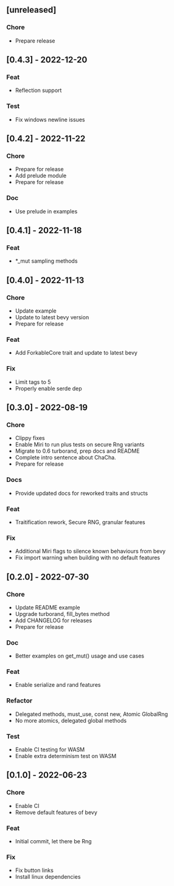 ## [unreleased]

### Chore

- Prepare release

## [0.4.3] - 2022-12-20

### Feat

- Reflection support

### Test

- Fix windows newline issues

## [0.4.2] - 2022-11-22

### Chore

- Prepare for release
- Add prelude module
- Prepare for release

### Doc

- Use prelude in examples

## [0.4.1] - 2022-11-18

### Feat

- *_mut sampling methods

## [0.4.0] - 2022-11-13

### Chore

- Update example
- Update to latest bevy version
- Prepare for release

### Feat

- Add ForkableCore trait and update to latest bevy

### Fix

- Limit tags to 5
- Properly enable serde dep

## [0.3.0] - 2022-08-19

### Chore

- Clippy fixes
- Enable Miri to run plus tests on secure Rng variants
- Migrate to 0.6 turborand, prep docs and README
- Complete intro sentence about ChaCha.
- Prepare for release

### Docs

- Provide updated docs for reworked traits and structs

### Feat

- Traitification rework, Secure RNG, granular features

### Fix

- Additional Miri flags to silence known behaviours from bevy
- Fix import warning when building with no default features

## [0.2.0] - 2022-07-30

### Chore

- Update README example
- Upgrade turborand, fill_bytes method
- Add CHANGELOG for releases
- Prepare for release

### Doc

- Better examples on get_mut() usage and use cases

### Feat

- Enable serialize and rand features

### Refactor

- Delegated methods, must_use, const new, Atomic GlobalRng
- No more atomics, delegated global methods

### Test

- Enable CI testing for WASM
- Enable extra determinism test on WASM

## [0.1.0] - 2022-06-23

### Chore

- Enable CI
- Remove default features of bevy

### Feat

- Initial commit, let there be Rng

### Fix

- Fix button links
- Install linux dependencies

